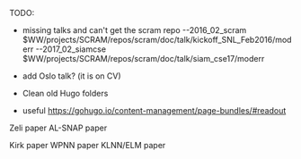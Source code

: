 TODO:

- missing talks and can't get the scram repo
--2016_02_scram $WW/projects/SCRAM/repos/scram/doc/talk/kickoff_SNL_Feb2016/moderr
--2017_02_siamcse $WW/projects/SCRAM/repos/scram/doc/talk/siam_cse17/moderr

- add Oslo talk? (it is on CV)

- Clean old Hugo folders

- useful https://gohugo.io/content-management/page-bundles/#readout


Zeli paper
AL-SNAP paper

Kirk paper
WPNN paper
KLNN/ELM paper
